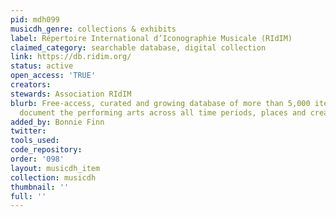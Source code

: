 ```yaml
---
pid: mdh099
musicdh_genre: collections & exhibits
label: Répertoire International d’Iconographie Musicale (RIdIM)
claimed_category: searchable database, digital collection
link: https://db.ridim.org/
status: active
open_access: 'TRUE'
creators: 
stewards: Association RIdIM
blurb: Free-access, curated and growing database of more than 5,000 items that visually
  document the performing arts across all time periods, places and creative genres.
added_by: Bonnie Finn
twitter: 
tools_used: 
code_repository: 
order: '098'
layout: musicdh_item
collection: musicdh
thumbnail: ''
full: ''
---
```


